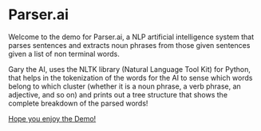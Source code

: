 # Parser.ai
Welcome to the demo for Parser.ai, a NLP artificial intelligence system that parses sentences and extracts noun phrases from those given sentences given a list of non terminal words. 

Gary the AI, uses the NLTK library (Natural Language Tool Kit) for Python, that helps in the tokenization of the words for the AI to sense which words belong to which cluster (whether it is a noun phrase, a verb phrase, an adjective, and so on) and prints out a tree structure that shows the complete breakdown of the parsed words!

[Hope you enjoy the Demo!](https://youtu.be/vNWJYp5Qm64)
